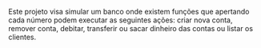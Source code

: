 Este projeto visa simular um banco onde existem funções que apertando cada número podem executar as seguintes ações: criar nova conta, remover conta, debitar, transferir ou sacar dinheiro das contas ou listar os clientes.